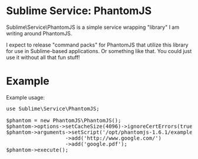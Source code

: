 Sublime Service: PhantomJS
==========================

Sublime\Service\PhantomJS is a simple service wrapping "library" I am writing around PhantomJS.

I expect to release "command packs" for PhantomJS that utilize this library for use in Sublime-based
applications. Or something like that. You could just use it without all that fun stuff!



Example
===============
Example usage:

<pre>
use Sublime\Service\PhantomJS;

$phantom = new PhantomJS\PhantomJS();
$phantom->options->setCacheSize(4096)->ignoreCertErrors(true);
$phantom->arguments->setScript('/opt/phantomjs-1.6.1/examples/rasterize.js')
                   ->add('http://www.google.com/')
                   ->add('google.pdf');
$phantom->execute();
</pre>